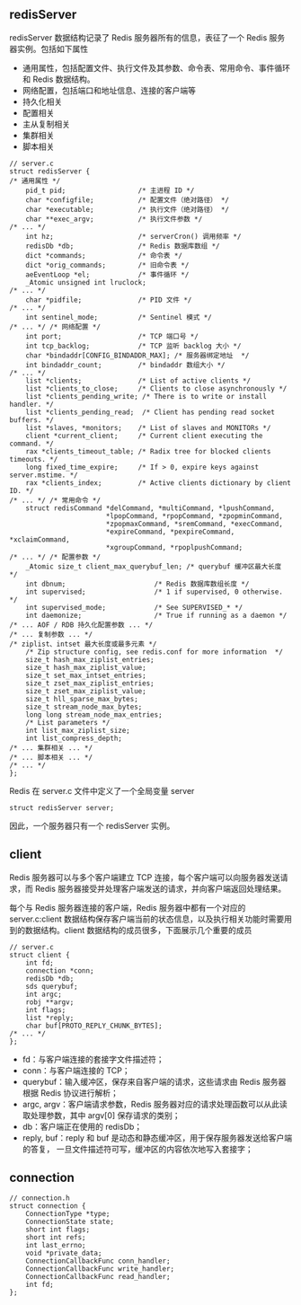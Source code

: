 ## redisServer
redisServer 数据结构记录了 Redis 服务器所有的信息，表征了一个 Redis 服务器实例。包括如下属性
- 通用属性，包括配置文件、执行文件及其参数、命令表、常用命令、事件循环和 Redis 数据结构。
- 网络配置，包括端口和地址信息、连接的客户端等
- 持久化相关
- 配置相关
- 主从复制相关
- 集群相关
- 脚本相关
```
// server.c
struct redisServer {
/* 通用属性 */
    pid_t pid;                  /* 主进程 ID */
    char *configfile;           /* 配置文件（绝对路径） */
    char *executable;           /* 执行文件（绝对路径） */
    char **exec_argv;           /* 执行文件参数 */
/* ... */
    int hz;                     /* serverCron() 调用频率 */
    redisDb *db;                /* Redis 数据库数组 */
    dict *commands;             /* 命令表 */
    dict *orig_commands;        /* 旧命令表 */
    aeEventLoop *el;            /* 事件循环 */
    _Atomic unsigned int lruclock;
/* ... */
    char *pidfile;              /* PID 文件 */
/* ... */
    int sentinel_mode;          /* Sentinel 模式 */
/* ... */ /* 网络配置 */
    int port;                   /* TCP 端口号 */
    int tcp_backlog;            /* TCP 监听 backlog 大小 */
    char *bindaddr[CONFIG_BINDADDR_MAX]; /* 服务器绑定地址  */
    int bindaddr_count;         /* bindaddr 数组大小 */
/* ... */
    list *clients;              /* List of active clients */
    list *clients_to_close;     /* Clients to close asynchronously */
    list *clients_pending_write; /* There is to write or install handler. */
    list *clients_pending_read;  /* Client has pending read socket buffers. */
    list *slaves, *monitors;    /* List of slaves and MONITORs */
    client *current_client;     /* Current client executing the command. */
    rax *clients_timeout_table; /* Radix tree for blocked clients timeouts. */
    long fixed_time_expire;     /* If > 0, expire keys against server.mstime. */
    rax *clients_index;         /* Active clients dictionary by client ID. */
/* ... */ /* 常用命令 */
    struct redisCommand *delCommand, *multiCommand, *lpushCommand,
                        *lpopCommand, *rpopCommand, *zpopminCommand,
                        *zpopmaxCommand, *sremCommand, *execCommand,
                        *expireCommand, *pexpireCommand, *xclaimCommand,
                        *xgroupCommand, *rpoplpushCommand;
/* ... */ /* 配置参数 */
    _Atomic size_t client_max_querybuf_len; /* querybuf 缓冲区最大长度 */
    int dbnum;                      /* Redis 数据库数组长度 */
    int supervised;                 /* 1 if supervised, 0 otherwise. */
    int supervised_mode;            /* See SUPERVISED_* */
    int daemonize;                  /* True if running as a daemon */
/* ... AOF / RDB 持久化配置参数 ... */
/* ... 复制参数 ... */
/* ziplist、intset 最大长度或最多元素 */
    /* Zip structure config, see redis.conf for more information  */
    size_t hash_max_ziplist_entries;
    size_t hash_max_ziplist_value;
    size_t set_max_intset_entries;
    size_t zset_max_ziplist_entries;
    size_t zset_max_ziplist_value;
    size_t hll_sparse_max_bytes;
    size_t stream_node_max_bytes;
    long long stream_node_max_entries;
    /* List parameters */
    int list_max_ziplist_size;
    int list_compress_depth;
/* ... 集群相关 ... */
/* ... 脚本相关 ... */
/* ... */
};
```
Redis 在 server.c 文件中定义了一个全局变量 server
```
struct redisServer server;
```
因此，一个服务器只有一个 redisServer 实例。

## client
Redis 服务器可以与多个客户端建立 TCP 连接，每个客户端可以向服务器发送请求，而 Redis 服务器接受并处理客户端发送的请求，并向客户端返回处理结果。

每个与 Redis 服务器连接的客户端，Redis 服务器中都有一个对应的 server.c:client 数据结构保存客户端当前的状态信息，以及执行相关功能时需要用到的数据结构。client 数据结构的成员很多，下面展示几个重要的成员
```
// server.c
struct client {
    int fd;
    connection *conn;    
    redisDb *db;
    sds querybuf;
    int argc;
    robj **argv;
    int flags;
    list *reply;
    char buf[PROTO_REPLY_CHUNK_BYTES];
/* ... */
};
```
- fd：与客户端连接的套接字文件描述符；
- conn：与客户端连接的 TCP；
- querybuf：输入缓冲区，保存来自客户端的请求，这些请求由 Redis 服务器根据 Redis 协议进行解析；
- argc, argv：客户端请求参数，Redis 服务器对应的请求处理函数可以从此读取处理参数，其中 argv[0] 保存请求的类别；
- db：客户端正在使用的 redisDb；
- reply, buf：reply 和 buf 是动态和静态缓冲区，用于保存服务器发送给客户端的答复， 一旦文件描述符可写，缓冲区的内容依次地写入套接字；

## connection
```
// connection.h
struct connection {
    ConnectionType *type;
    ConnectionState state;
    short int flags;
    short int refs;
    int last_errno;
    void *private_data;
    ConnectionCallbackFunc conn_handler;
    ConnectionCallbackFunc write_handler;
    ConnectionCallbackFunc read_handler;
    int fd;
};
```